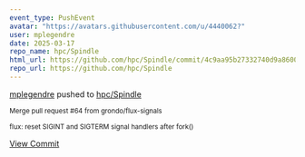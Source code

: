 ```yaml
---
event_type: PushEvent
avatar: "https://avatars.githubusercontent.com/u/4440062?"
user: mplegendre
date: 2025-03-17
repo_name: hpc/Spindle
html_url: https://github.com/hpc/Spindle/commit/4c9aa95b27332740d9a86006d970a91b7330baa5
repo_url: https://github.com/hpc/Spindle
---
```


<a href='https://github.com/mplegendre' target='_blank'>mplegendre</a> pushed to <a href='https://github.com/hpc/Spindle' target='_blank'>hpc/Spindle</a>

<small>Merge pull request #64 from grondo/flux-signals

flux: reset SIGINT and SIGTERM signal handlers after fork()</small>

<a href='https://github.com/hpc/Spindle/commit/4c9aa95b27332740d9a86006d970a91b7330baa5' target='_blank'>View Commit</a>